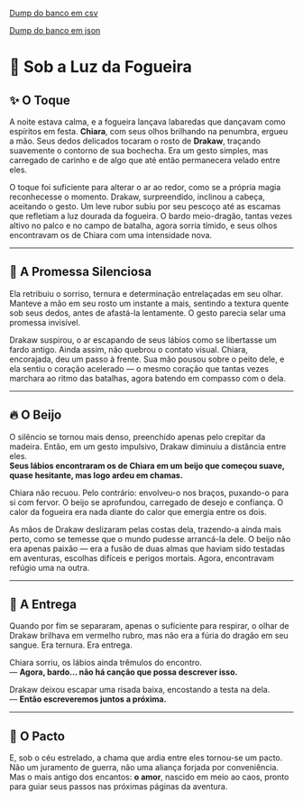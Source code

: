 [Dump do banco em csv](./memories.csv)

[Dump do banco em json](./memories.json)

# 🌌 Sob a Luz da Fogueira

## ✨ O Toque
A noite estava calma, e a fogueira lançava labaredas que dançavam como espíritos em festa. **Chiara**, com seus olhos brilhando na penumbra, ergueu a mão. Seus dedos delicados tocaram o rosto de **Drakaw**, traçando suavemente o contorno de sua bochecha. Era um gesto simples, mas carregado de carinho e de algo que até então permanecera velado entre eles.  

O toque foi suficiente para alterar o ar ao redor, como se a própria magia reconhecesse o momento. Drakaw, surpreendido, inclinou a cabeça, aceitando o gesto. Um leve rubor subiu por seu pescoço até as escamas que refletiam a luz dourada da fogueira. O bardo meio-dragão, tantas vezes altivo no palco e no campo de batalha, agora sorria tímido, e seus olhos encontravam os de Chiara com uma intensidade nova.  

---

## 💫 A Promessa Silenciosa
Ela retribuiu o sorriso, ternura e determinação entrelaçadas em seu olhar. Manteve a mão em seu rosto um instante a mais, sentindo a textura quente sob seus dedos, antes de afastá-la lentamente. O gesto parecia selar uma promessa invisível.  

Drakaw suspirou, o ar escapando de seus lábios como se libertasse um fardo antigo. Ainda assim, não quebrou o contato visual. Chiara, encorajada, deu um passo à frente. Sua mão pousou sobre o peito dele, e ela sentiu o coração acelerado — o mesmo coração que tantas vezes marchara ao ritmo das batalhas, agora batendo em compasso com o dela.  

---

## 🔥 O Beijo
O silêncio se tornou mais denso, preenchido apenas pelo crepitar da madeira. Então, em um gesto impulsivo, Drakaw diminuiu a distância entre eles.  
**Seus lábios encontraram os de Chiara em um beijo que começou suave, quase hesitante, mas logo ardeu em chamas.**  

Chiara não recuou. Pelo contrário: envolveu-o nos braços, puxando-o para si com fervor. O beijo se aprofundou, carregado de desejo e confiança. O calor da fogueira era nada diante do calor que emergia entre os dois.  

As mãos de Drakaw deslizaram pelas costas dela, trazendo-a ainda mais perto, como se temesse que o mundo pudesse arrancá-la dele. O beijo não era apenas paixão — era a fusão de duas almas que haviam sido testadas em aventuras, escolhas difíceis e perigos mortais. Agora, encontravam refúgio uma na outra.  

---

## 🌹 A Entrega
Quando por fim se separaram, apenas o suficiente para respirar, o olhar de Drakaw brilhava em vermelho rubro, mas não era a fúria do dragão em seu sangue. Era ternura. Era entrega.  

Chiara sorriu, os lábios ainda trêmulos do encontro.  
— **Agora, bardo... não há canção que possa descrever isso.**  

Drakaw deixou escapar uma risada baixa, encostando a testa na dela.  
— **Então escreveremos juntos a próxima.**  

---

## 📖 O Pacto
E, sob o céu estrelado, a chama que ardia entre eles tornou-se um pacto.  
Não um juramento de guerra, não uma aliança forjada por conveniência.  
Mas o mais antigo dos encantos: **o amor**, nascido em meio ao caos, pronto para guiar seus passos nas próximas páginas da aventura.  
